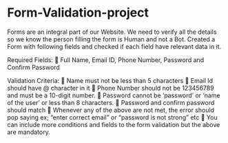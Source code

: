 # Form-Validation-project
Forms are an integral part of our Website. We need to verify all the details so we know 
the person filling the form is Human and not a Bot. 
Created a Form with following fields and checked if each field have relevant data in it. 


Required Fields: 
 Full Name, Email ID, Phone Number, Password and Confirm Password 



Validation Criteria: 
 Name must not be less than 5 characters 
 Email Id should have @ character in it 
 Phone Number should not be 123456789 and must be a 10-digit number. 
 Password cannot be ‘password’ or ‘name of the user’ or less than 8 characters. 
 Password and confirm password should match 
 Whenever any of the above are not met, the error should pop saying ex; “enter 
correct email” or “password is not strong” etc 
 You can include more conditions and fields to the form validation but the above 
are mandatory.
